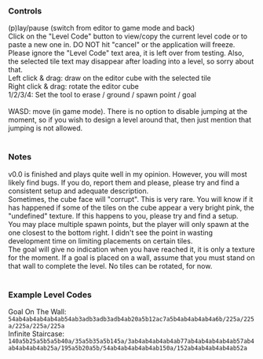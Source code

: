 ### Controls

(p)lay/pause (switch from editor to game mode and back)<br>
Click on the "Level Code" button to view/copy the current level code or to paste a new one in. DO NOT hit "cancel" or the application will freeze. Please ignore the "Level Code" text area, it is left over from testing. Also, the selected tile text may disappear after loading into a level, so sorry about that.
<br>
Left click & drag: draw on the editor cube with the selected tile<br>
Right click & drag: rotate the editor cube<br>
1/2/3/4: Set the tool to erase / ground / spawn point / goal<br>
<br>
WASD: move (in game mode). There is no option to disable jumping at the moment, so if you wish to design a level around that, then just mention that jumping is not allowed.<br>
<br>
### Notes
v0.0 is finished and plays quite well in my opinion. However, you will most likely find bugs. If you do, report them and please, please try and find a consistent setup and adequate description.<br>
Sometimes, the cube face will "corrupt". This is very rare. You will know if it has happened if some of the tiles on the cube appear a very bright pink, the "undefined" texture. If this happens to you, please try and find a setup.<br>
You may place multiple spawn points, but the player will only spawn at the one closest to the bottom right. I didn't see the point in wasting development time on limiting placements on certain tiles.<br>
The goal will give no indication when you have reached it, it is only a texture for the moment. If a goal is placed on a wall, assume that you must stand on that wall to complete the level. No tiles can be rotated, for now.<br>
<br>
### Example Level Codes
Goal On The Wall: ```54ab4ab4ab4ab4ab54ab3adb3adb3adb4ab20a5b12ac7a5b4ab4ab4ab4a6b/225a/225a/225a/225a/225a```<br>
Infinite Staircase: ```140a5b25a5b5a5b40a/35a5b35a5b145a/3ab4ab4ab4ab4ab77ab4ab4ab4ab4ab57ab4ab4ab4ab4ab25a/195a5b20a5b/54ab4ab4ab4ab4ab150a/152ab4ab4ab4ab4ab52a```<br>
